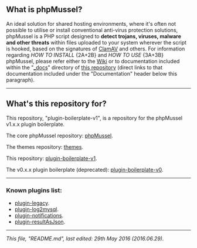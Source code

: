 ## **What is phpMussel?**

An ideal solution for shared hosting environments, where it's often not possible to utilise or install conventional anti-virus protection solutions, phpMussel is a PHP script designed to **detect trojans, viruses, malware and other threats** within files uploaded to your system wherever the script is hooked, based on the signatures of [ClamAV](http://www.clamav.net/) and others. For information regarding *HOW TO INSTALL* {2A+2B} and *HOW TO USE* {3A+3B} phpMussel, please refer either to the [Wiki](https://github.com/Maikuolan/phpMussel/wiki) or to documentation included within the "[_docs](https://github.com/Maikuolan/phpMussel/tree/master/_docs)" directory of [this repository](https://github.com/Maikuolan/phpMussel) (direct links to that documentation included under the "Documentation" header below this paragraph).

---

## **What's this repository for?**

This repository, "plugin-boilerplate-v1", is a repository for the phpMussel v1.x.x plugin boilerplate.

The core phpMussel repository: [phpMussel](https://github.com/Maikuolan/phpMussel).

The themes repository: [themes](https://github.com/phpMussel/themes).

This repository: [plugin-boilerplate-v1](https://github.com/phpMussel/plugin-boilerplate-v1).

The v0.x.x plugin boilerplate (deprecated): [plugin-boilerplate-v0](https://github.com/phpMussel/plugin-boilerplate-v0).

---

### **Known plugins list:**

- [plugin-legacy](https://github.com/phpMussel/plugin-legacy).
- [plugin-log2mysql](https://github.com/mtrefzer/plugin-log2mysql).
- [plugin-notifications](https://github.com/phpMussel/plugin-notifications).
- [plugin-resultAsJson](https://github.com/mtrefzer/plugin-resultAsJson).

---

*This file, "README.md", last edited: 29th May 2016 (2016.06.29).*
